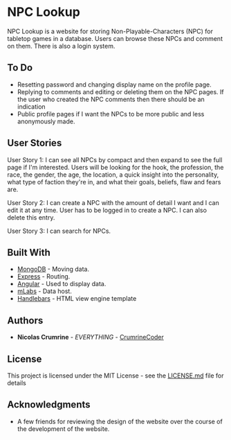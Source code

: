 # NPC Lookup

NPC Lookup is a website for storing Non-Playable-Characters (NPC) for tabletop games in a database. Users can browse these NPCs and comment on them. There is also a login system.

## To Do

* Resetting password and changing display name on the profile page. 
* Replying to comments and editing or deleting them on the NPC pages. If the user who created the NPC comments then there should be an indication
* Public profile pages if I want the NPCs to be more public and less anonymously made. 

## User Stories

User Story 1: I can see all NPCs by compact and then expand to see the full page if I'm interested. Users will be looking for the hook, the profession, the race, the gender, the age, the location, a quick insight into the personality, what type of faction they're in, and what their goals, beliefs, flaw and fears are.

User Story 2: I can create a NPC with the amount of detail I want and I can edit it at any time. User has to be logged in to create a NPC. I can also delete this entry. 

User Story 3: I can search for NPCs.

## Built With

* [MongoDB](https://www.mongodb.com/) - Moving data.
* [Express](https://expressjs.com/) - Routing.
* [Angular](https://angularjs.org/) - Used to display data.
* [mLabs](https://mlab.com/) - Data host.
* [Handlebars](http://handlebarsjs.com/) - HTML view engine template

## Authors

* **Nicolas Crumrine** - *EVERYTHING* - [CrumrineCoder](https://github.com/CrumrineCoder)

## License

This project is licensed under the MIT License - see the [LICENSE.md](LICENSE.md) file for details

## Acknowledgments

* A few friends for reviewing the design of the website over the course of the development of the website. 
